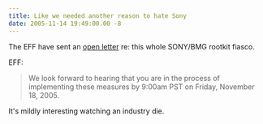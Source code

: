 ```yaml
---
title: Like we needed another reason to hate Sony
date: 2005-11-14 19:49:00.00 -8
---
```

The EFF have sent an [open letter](http://www.eff.org/IP/DRM/Sony-BMG/?f=open-letter-2005-11-14.html) re: this whole SONY/BMG rootkit fiasco.

EFF:

> We look forward to hearing that you are in the process of implementing these measures by 9:00am PST on Friday, November 18, 2005.

It's mildly interesting watching an industry die.
